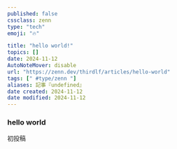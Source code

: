 ```yaml
---
published: false
cssclass: zenn
type: "tech"
emoji: "🔥"

title: "hello world!"
topics: []
date: 2024-11-12
AutoNoteMover: disable
url: "https://zenn.dev/thirdlf/articles/hello-world"
tags: [" #type/zenn "]
aliases: 記事『undefined』
date created: 2024-11-12
date modified: 2024-11-12
---
```


### hello world

初投稿